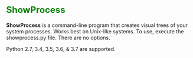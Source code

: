 # <font size =5 color=green> **ShowProcess** </font>

**ShowProcess** is a command-line program that creates visual trees of your system processes. Works best on Unix-like systems. To use, execute the showprocess.py file. There are no options. 

Python 2.7, 3.4, 3.5, 3.6, & 3.7 are supported.
